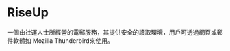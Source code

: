 [Title]: # (RiseUp)
[Difficulty]: # (初學者)
[Order]: # (98)

# RiseUp

一個由社運人士所經營的電郵服務，其提供安全的讀取環境，用戶可透過網頁或郵件軟體如 Mozilla Thunderbird來使用。